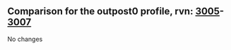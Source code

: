 ## Comparison for the outpost0 profile, rvn: [3005](https://github.com/PRO100KatYT/FortniteProfileRevisions/tree/main/profiles/outpost0/3005%20outpost0.json)-[3007](https://github.com/PRO100KatYT/FortniteProfileRevisions/tree/main/profiles/outpost0/3007%20outpost0.json)

No changes

